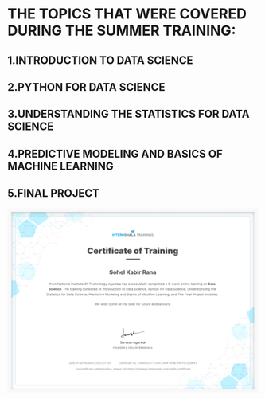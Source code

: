 # THE TOPICS THAT WERE COVERED DURING THE SUMMER TRAINING:

## 1.INTRODUCTION TO DATA SCIENCE

## 2.PYTHON FOR DATA SCIENCE

## 3.UNDERSTANDING THE STATISTICS FOR DATA SCIENCE

## 4.PREDICTIVE MODELING AND BASICS OF MACHINE LEARNING

## 5.FINAL PROJECT

![](Certificate.png)
